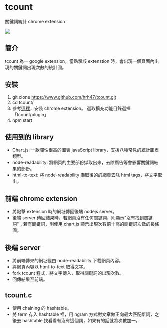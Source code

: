 # tcount
關鍵詞統計 chrome extension

![](https://i.imgur.com/uwSHHhu.png)

## 簡介
tcount 為一 google extension，當點擊該 extenstion 時，會出現一個頁面內出現的關鍵詞出現次數的統計圖。

## 安裝
1. git clone https://www.github.com/hrh47/tcount.git
2. cd tcount/
3. 參考[這裡](https://www.alexclassroom.com/internet/google/google-chrome/how-to-manually-install-chrome-extension/#_Chrome__APK_Downloader)，安裝 chrome extension。
選取擴充功能目錄選擇「tcount/plugin」
4. npm start

## 使用到的 library
* Chart.js: 一款彈性很高的圖表 javaScript library，支援八種常見的統計圖表類型。
* node-readability: 將網頁的主要部份擷取出來，去除廣告等會影響關鍵詞結果的部份。
* html-to-text: 將 node-readability 擷取後的的網頁去除 html tags，將文字取出。

## 前端 chrome extension
* 將點擊 extension 時的網址傳回後端 nodejs server。
* 後端 server 傳回結果時，若網頁沒有任何關鍵詞，則顯示"沒有找到關鍵詞"；若有關鍵詞，則使用 chart.js 顯示出現次數前十高的關鍵詞次數的長條圖。

## 後端 server
* 將前端傳來的網址經由 node-readability 下載網頁內容。
* 將網頁內容以 html-to-text 取得文字。
* fork tcount 程式，將文字傳入，取得關鍵詞的出現次數。
* 回傳結果至前端。

## tcount.c
* 使用 chaining 的 hashtable。
* 將 term 存入 hashtable 裡，用 ngram 方式對文章做正向最大匹配斷詞，之後去 hashtable 找看看有沒有這個詞，如果有的話就將次數加一。
